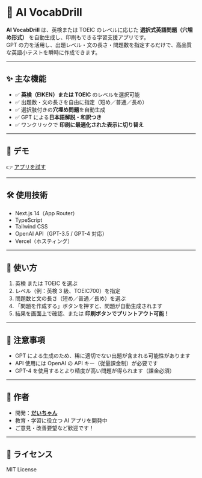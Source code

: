 # 🧠 AI VocabDrill

**AI VocabDrill** は、英検または TOEIC のレベルに応じた **選択式英語問題（穴埋め形式）** を自動生成し、印刷もできる学習支援アプリです。  
GPT の力を活用し、出題レベル・文の長さ・問題数を指定するだけで、高品質な英語小テストを瞬時に作成できます。

---

## ✨ 主な機能

- ✅ **英検（EIKEN）または TOEIC** のレベルを選択可能
- ✅ 出題数・文の長さを自由に指定（短め／普通／長め）
- ✅ 選択肢付きの**穴埋め問題**を自動生成
- ✅ GPT による**日本語解説・和訳つき**
- ✅ ワンクリックで **印刷に最適化された表示に切り替え**

---

## 🚀 デモ

👉 [アプリを試す](https://ai-vocab-drill.vercel.app/)

---

## 🛠️ 使用技術

- Next.js 14（App Router）
- TypeScript
- Tailwind CSS
- OpenAI API（GPT-3.5 / GPT-4 対応）
- Vercel（ホスティング）

---

## 🧪 使い方

1. 英検 または TOEIC を選ぶ
2. レベル（例：英検 3 級、TOEIC700）を指定
3. 問題数と文の長さ（短め／普通／長め）を選ぶ
4. 「問題を作成する」ボタンを押すと、問題が自動生成されます
5. 結果を画面上で確認、または **印刷ボタンでプリントアウト可能！**

---

## 📝 注意事項

- GPT による生成のため、稀に適切でない出題が含まれる可能性があります
- API 使用には OpenAI の API キー（従量課金制）が必要です
- GPT-4 を使用するとより精度が高い問題が得られます（課金必須）

---

## 🙌 作者

- 開発：**[だいちゃん](https://github.com/dai-chan-m)**
- 教育・学習に役立つ AI アプリを開発中
- ご意見・改善要望など歓迎です！

---

## 📜 ライセンス

MIT License
